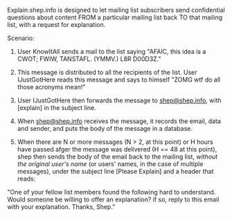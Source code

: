 Explain.shep.info is designed to let mailing list subscribers send confidential questions about content FROM a particular mailing list back TO that mailing list, with a request for explanation.

Scenario:

1. User KnowItAll sends a mail to the list saying "AFAIC, this idea is a CWOT; FWIW, TANSTAFL. (YMMV.) L8R D00D3Z."

2. This message is distributed to all the recipients of the list. User IJustGotHere reads this message and says to himself "ZOMG wtf do all those acronyms mean!"

3. User IJustGotHere then forwards the message to shep@shep.info, with [explain] in the subject line.

4. When shep@shep.info receives the message, it records the email, data and sender, and puts the body of the message in a database.

5. When there are N or more messages (N > 2, at this point) or H hours have passed afger the message was delivered (H == 48 at this point), shep then sends the body of the email back to the mailing list, *without the original user's name* (or users' names, in the case of multiple messages), under the subject line [Please Explain] and a header that reads:

"One of your fellow list members found the following hard to understand. Would someone be willing to offer an explanation? if so, reply to this email with your explanation. Thanks, Shep."

